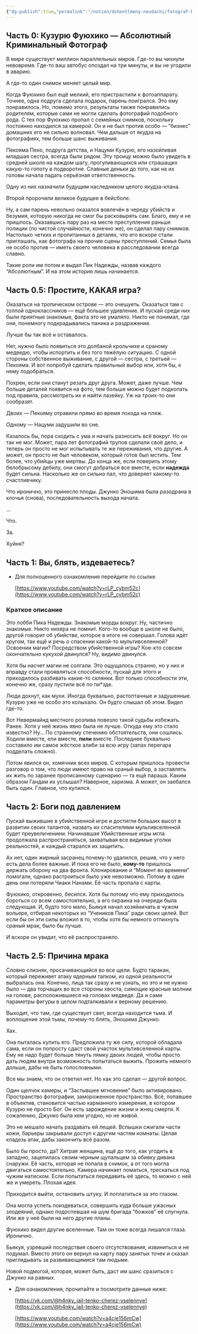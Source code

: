 ```yaml
---
{"dg-publish":true,"permalink":"/notion/dzhentlmeny-neudachi/fotograf-bozhestvo/fuyuhiko-kuzuryu-kriminalnyj-fotograf/"}
---
```


## Часть 0: Кузурю Фуюхико — Абсолютный Криминальный Фотограф

В мире существует миллион параллельных миров. Где-то вы чихнули невовремя. Где-то ваш автобус опоздал на три минуты, и вы не угодили в аварию.

А где-то один снимок меняет целый мир.

Когда Фуюхико был ещё мелкий, его пристрастили к фотоаппарату. Точнее, одна подруга сделала подарок, парень поигрался. Это ему понравилось. Но, помимо этого, результаты также понравились родителям, которые сами не могли сделать фотографий подобного рода. С тех пор Фуюхико пропал с семейных снимков, поскольку постоянно находился за камерой. Он и не был против особо — “бизнес” домашних его не сильно волновал. Чем дальше от якудза на фотографиях, тем больше шанс выживания.

Пекояма Пеко, подруга детства, и Нацуми Кузурю, его назойливая младшая сестра, всегда были рядом. Эту троицу можно было увидеть в средней школе на каждом шагу, прогуливающихся или страшащих какую-то гопоту в подворотне. Славные деньки до того, как на их головы начала падать серьёзная ответственность.

Одну из них назначили будущим наследником целого якудза-клана.

Второй пророчили великое будущее в бейсболе.

Ну, а сам парень невольно оказался вовлечён в череду убийств и безумия, которую никогда не смог бы расковырять сам. Благо, ему и не пришлось. Оказавшись пару раз на месте преступления раньше полиции (по чистой случайности, конечно же), он сделал пару снимков. Настолько четких и пропитанных в деталях, что его вскоре стали приглашать, как фотографа на прочие сцены преступлений. Семья была не особо против — иметь своего человека в расследовании всегда славно.

Такие роли им потом и выдал Пик Надежды, назвав каждого “Абсолютным”. И на этом история лишь начинается.

## Часть 0.5: Простите, КАКАЯ игра?

Оказаться на тропическом острове — это очешуеть. Оказаться там с толпой одноклассников — ещё большее удивление. И пускай среди них были приятные знакомые, факта это не умаляло. Никто не понимал, где они, понемногу подкрадывались паника и раздражение.

Лучше бы так всё и оставалось.

Нет, нужно было появиться это долбаной крольчихе и сраному медведю, чтобы испортить и без того тяжёлую ситуацию. С одной стороны собственное выживание, с другой — сестра, с третьей — Пекояма. И вот попробуй сделать правильный выбор или, хотя бы, к нему подобраться.

Похрен, если они станут резать друг друга. Может, даже лучше. Чем больше деталей появится на фото, тем больше можно будет подкопать под правила, рассмотреть их и найти лазейку. Уж на троих-то они сообразят.

Двоих — Пекояму отравили прямо во время похода на пляж.

Одному — Нацуми задушили во сне.

Казалось бы, пора сходить с ума и начать разносить всё вокруг. Но он так не мог. Может, пара лет фотографий трупов сделали своё дело, и теперь он просто не мог испытывать те же переживания, что другие. А может, он просто не был человеком, который готов был мстить. Тем более, что убийцы уже мертвы. До конца же, если поверить этому белобрысому дебилу, они смогут добраться все вместе, если **надежда** будет сильна. Насколько же он сильно пал, что доверяет какому-то счастливчику.

Что иронично, это принесло плоды. Джунко Эношима была разодрана в клочья (снова), последовательность выхода начата.

…

Что.

За.

Хуйня?

## Часть 1: Вы, блять, издеваетесь?

- Для полноценного ознакомления перейдите по ссылке
    
    [https://www.youtube.com/watch?v=rLP_cybm52c](https://www.youtube.com/watch?v=rLP_cybm52c)
    

### Краткое описание

Это лобби Пика Надежды. Знакомые морды вокруг. Ну, частично знакомые. Никто нихера не помнит. Кого-то вообще в школе не было, другой говорит об убийстве, которое в итоге не совершал. Голова идёт кругом, так ещё и речь о спасении какой-то мультивселенной? Освоении магии? Посредством убийственной игры? Кое-кто совсем окончательно кукухой двинулся? Ну, видимо двинулся.

Хотя бы насчет магии не солгали. Это ощущалось странно, но у них и вправду стали проявляться способности, пускай для этого и приходилось разбивать какие-то склянки. Вот только способности эти, конечно же, сразу пустили всё по пи*зде.

Люди дохнут, как мухи. Иногда буквально, растоптанные и задушенные. Кузурю уже не особо это колыхало. Он будто слышал об этом. Видел где-то.

Вот Невермайнд местного розлива повезло такой судьбы избежать. Ранее. Хотя у неё жизнь явно была не лучше. Откуда ему это стало известно? Ну… По странному стечению обстоятельств, они сошлись. Ходили вместе, ели вместе, **пили** вместе. Последнее буквально составило им самое жёсткое алиби за всю игру (запах перегара подделать сложно).

Потом явился он, хомячник всех миров. С которым пришлось провести разговор о том, что люди имеют право на сраный выбор, а заставлять их жить по заранее прописанному сценарию — та ещё параша. Каким образом Гандам их услышал? Наверное, харизма. А может, он заебался быть один. Главное, что купился.

## Часть 2: Боги под давлением

Пускай выжившие в убийственной игре и достигли больших высот в развитии своих талантов, назвать их спасителями мультивселенной будет преувеличением. Начинавшая Убийственные игры мгла продолжала распространяться, захватывая все видимые уголки реальностей, и каждый старался их защитить.

Ах нет, один жирный засранец почему-то удалился, решив, что у него есть дела более важные. И пока его не было, **кому-то** пришлось держать оборону на два фронта. Клонирование и “Момент во времени” помогали, однако растроиться было уже невозможно. Потому в один день они потеряли Чиаки Нанами. Её часть пропала с карты.

Фуюхико, откровенно, бесился. Хотя бы потому что ему приходилось бороться со всем самостоятельно, а его окраина на очереди была следующая. И, будто того мало, Бьякуя начал хозяйничать в чужом вольере, отбирая некоторых из “Учеников Пика” ради своих целей. Вот если бы он эти силы вложил в то, чтобы хотя бы немного отпихнуть сраный мрак, было бы лучше.

И вскоре он увидит, что её распространяло.

## Часть 2.5: Причина мрака

Словно слизняк, просачивающийся во все щели. Будто таракан, который переживет атаку ядерным тапком, из одной реальности выбралась она. Конечно, лица так сразу и не узнать, но это и не нужно было — два торчащих во все стороны хвоста, сияющие красные молнии на голове, расположившиеся на головах медведя. Да и сами параметры фигуры в целом подталкивали к верному решению.

Выходит, что там, где существует свет, всегда находится тьма. И воплощение этой тьмы, почему-то блять, Эношима Джунко.

Хах.

Она пыталась купить его. Предложила ту же силу, которой обладала сама, если он попросту сдаст свой участок мультивселенной карты. Ему не надо будет больше тянуть лямку двоих людей, чтобы просто дать людям внутри возможность попытаться выжить. Прожить немного дольше, дабы не быть голословными.

Все мы знаем, что он ответил нет. Но как это сделал — другой вопрос.

Один щелчок камеры, и “Застывшее мгновение” было активировано. Пространство фотографии, замороженное пространство. Всё, попавшее в объектив, становится частью карманного измерения, в котором Кузурю не просто Бог. Он есть зарождение жизни и жнец смерти. К сожалению, Джунко была кем угодно, но не живой.

Это не мешало начать раздавать ей лещей. Вспышки сжигали части кожи, барьеры закрывали доступ к другим частям комнаты. Целая кладезь атак, дабы закончить всё разом.

Было бы просто, да? Хитрая женщина, ещё до того, как угодить в западню, зацепилась своим черным щупальцем за обивку дивана снаружи. Её часть, которая не попала в снимок, а от того могла двигаться самостоятельно. Камера начинает ломаться, трескаться под чужим натиском. Если попытаться передавить её здесь, то можно с ней же и умереть. Плохая идея.

Приходится выйти, остановить штуку. И поплатиться за это глазом.

Она могла успеть поиздеваться, совершить куда больше ужасных злодеяний, однако подоспевшая на шум бригада “божков” её спугнула. Или же у неё были на него другие планы.

  

Фуюхико видел другие вселенные. Там он тоже всегда лишался глаза. Иронично.

  

Бьякуя, узревший последствия своего отсутствования, извиниться и не подумал. Вместо этого он вернул на карту пару занятых точек и сказал приглядывать за развивающимися там людьми.

Новой подмогой, которая, может быть, даст им шанс сразиться с Джунко на равных.

  

- Для ознакомления, прочитайте и посмотрите данные ниже:
    
    [https://vk.com/@h4nky_jail-tenko-cherez-vselennye](https://vk.com/@h4nky_jail-tenko-cherez-vselennye)
    
    [https://www.youtube.com/watch?v=a4cje156mCw](https://www.youtube.com/watch?v=a4cje156mCw)